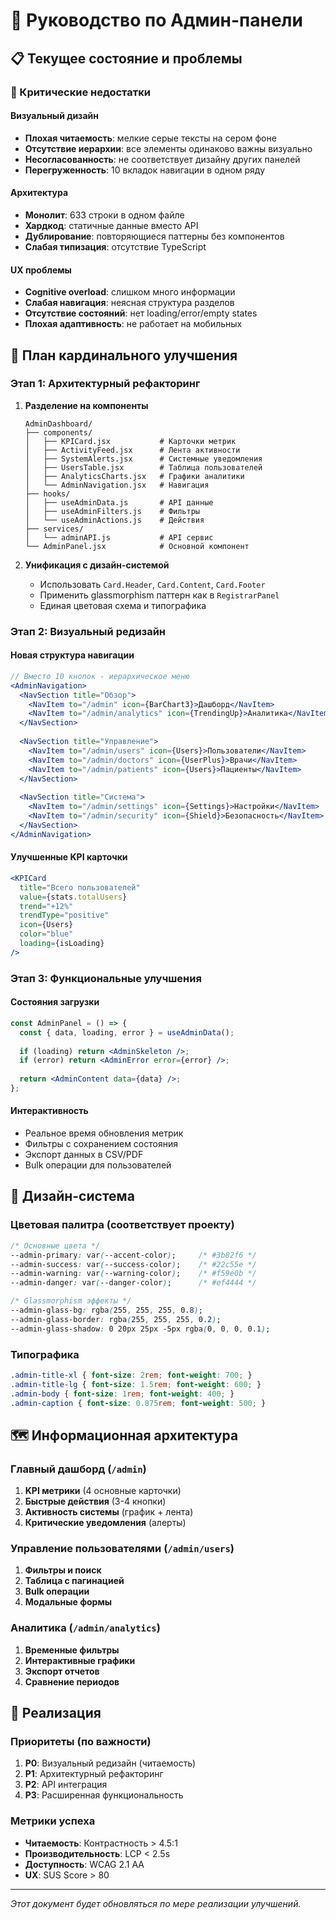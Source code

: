 # 🏥 Руководство по Админ-панели

## 📋 Текущее состояние и проблемы

### 🚨 Критические недостатки

#### Визуальный дизайн
- **Плохая читаемость**: мелкие серые тексты на сером фоне
- **Отсутствие иерархии**: все элементы одинаково важны визуально
- **Несогласованность**: не соответствует дизайну других панелей
- **Перегруженность**: 10 вкладок навигации в одном ряду

#### Архитектура
- **Монолит**: 633 строки в одном файле
- **Хардкод**: статичные данные вместо API
- **Дублирование**: повторяющиеся паттерны без компонентов
- **Слабая типизация**: отсутствие TypeScript

#### UX проблемы
- **Cognitive overload**: слишком много информации
- **Слабая навигация**: неясная структура разделов
- **Отсутствие состояний**: нет loading/error/empty states
- **Плохая адаптивность**: не работает на мобильных

## 🎯 План кардинального улучшения

### Этап 1: Архитектурный рефакторинг
1. **Разделение на компоненты**
   ```
   AdminDashboard/
   ├── components/
   │   ├── KPICard.jsx           # Карточки метрик
   │   ├── ActivityFeed.jsx      # Лента активности
   │   ├── SystemAlerts.jsx      # Системные уведомления
   │   ├── UsersTable.jsx        # Таблица пользователей
   │   ├── AnalyticsCharts.jsx   # Графики аналитики
   │   └── AdminNavigation.jsx   # Навигация
   ├── hooks/
   │   ├── useAdminData.js       # API данные
   │   ├── useAdminFilters.js    # Фильтры
   │   └── useAdminActions.js    # Действия
   ├── services/
   │   └── adminAPI.js           # API сервис
   └── AdminPanel.jsx            # Основной компонент
   ```

2. **Унификация с дизайн-системой**
   - Использовать `Card.Header`, `Card.Content`, `Card.Footer`
   - Применить glassmorphism паттерн как в `RegistrarPanel`
   - Единая цветовая схема и типографика

### Этап 2: Визуальный редизайн

#### Новая структура навигации
```jsx
// Вместо 10 кнопок - иерархическое меню
<AdminNavigation>
  <NavSection title="Обзор">
    <NavItem to="/admin" icon={BarChart3}>Дашборд</NavItem>
    <NavItem to="/admin/analytics" icon={TrendingUp}>Аналитика</NavItem>
  </NavSection>
  
  <NavSection title="Управление">
    <NavItem to="/admin/users" icon={Users}>Пользователи</NavItem>
    <NavItem to="/admin/doctors" icon={UserPlus}>Врачи</NavItem>
    <NavItem to="/admin/patients" icon={Users}>Пациенты</NavItem>
  </NavSection>
  
  <NavSection title="Система">
    <NavItem to="/admin/settings" icon={Settings}>Настройки</NavItem>
    <NavItem to="/admin/security" icon={Shield}>Безопасность</NavItem>
  </NavSection>
</AdminNavigation>
```

#### Улучшенные KPI карточки
```jsx
<KPICard
  title="Всего пользователей"
  value={stats.totalUsers}
  trend="+12%"
  trendType="positive"
  icon={Users}
  color="blue"
  loading={isLoading}
/>
```

### Этап 3: Функциональные улучшения

#### Состояния загрузки
```jsx
const AdminPanel = () => {
  const { data, loading, error } = useAdminData();
  
  if (loading) return <AdminSkeleton />;
  if (error) return <AdminError error={error} />;
  
  return <AdminContent data={data} />;
};
```

#### Интерактивность
- Реальное время обновления метрик
- Фильтры с сохранением состояния
- Экспорт данных в CSV/PDF
- Bulk операции для пользователей

## 🎨 Дизайн-система

### Цветовая палитра (соответствует проекту)
```css
/* Основные цвета */
--admin-primary: var(--accent-color);     /* #3b82f6 */
--admin-success: var(--success-color);    /* #22c55e */
--admin-warning: var(--warning-color);    /* #f59e0b */
--admin-danger: var(--danger-color);      /* #ef4444 */

/* Glassmorphism эффекты */
--admin-glass-bg: rgba(255, 255, 255, 0.8);
--admin-glass-border: rgba(255, 255, 255, 0.2);
--admin-glass-shadow: 0 20px 25px -5px rgba(0, 0, 0, 0.1);
```

### Типографика
```css
.admin-title-xl { font-size: 2rem; font-weight: 700; }
.admin-title-lg { font-size: 1.5rem; font-weight: 600; }
.admin-body { font-size: 1rem; font-weight: 400; }
.admin-caption { font-size: 0.875rem; font-weight: 500; }
```

## 🗺️ Информационная архитектура

### Главный дашборд (`/admin`)
1. **KPI метрики** (4 основные карточки)
2. **Быстрые действия** (3-4 кнопки)
3. **Активность системы** (график + лента)
4. **Критические уведомления** (алерты)

### Управление пользователями (`/admin/users`)
1. **Фильтры и поиск**
2. **Таблица с пагинацией**
3. **Bulk операции**
4. **Модальные формы**

### Аналитика (`/admin/analytics`)
1. **Временные фильтры**
2. **Интерактивные графики**
3. **Экспорт отчетов**
4. **Сравнение периодов**

## 🚀 Реализация

### Приоритеты (по важности)
1. **P0**: Визуальный редизайн (читаемость)
2. **P1**: Архитектурный рефакторинг
3. **P2**: API интеграция
4. **P3**: Расширенная функциональность

### Метрики успеха
- **Читаемость**: Контрастность > 4.5:1
- **Производительность**: LCP < 2.5s
- **Доступность**: WCAG 2.1 AA
- **UX**: SUS Score > 80

---

*Этот документ будет обновляться по мере реализации улучшений.*
